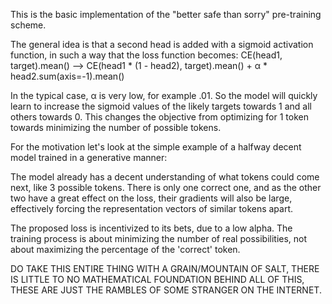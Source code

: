 This is the basic implementation of the "better safe than sorry" pre-training scheme.

The general idea is that a second head is added with a sigmoid activation function, in such a way that the loss function becomes:
CE(head1, target).mean() --> CE(head1 * (1 - head2), target).mean() + α * head2.sum(axis=-1).mean()

In the typical case, α is very low, for example .01. So the model will quickly learn to increase the sigmoid values of the likely targets towards 1 and
all others towards 0. This changes the objective from optimizing for 1 token towards minimizing the number of possible tokens. 

For the motivation let's look at the simple example of a halfway decent model trained in a generative manner:

The model already has a decent understanding of what tokens could come next, like 3 possible tokens. There is only one correct one, and as the other two
have a great effect on the loss, their gradients will also be large, effectively forcing the representation vectors of similar tokens apart. 

The proposed loss is incentivized to its bets, due to a low alpha. The training process is about minimizing the number of real possibilities, not about maximizing
the percentage of the 'correct' token.


DO TAKE THIS ENTIRE THING WITH A GRAIN/MOUNTAIN OF SALT, THERE IS LITTLE TO NO MATHEMATICAL FOUNDATION BEHIND ALL OF THIS, THESE ARE JUST THE RAMBLES OF SOME 
STRANGER ON THE INTERNET.
